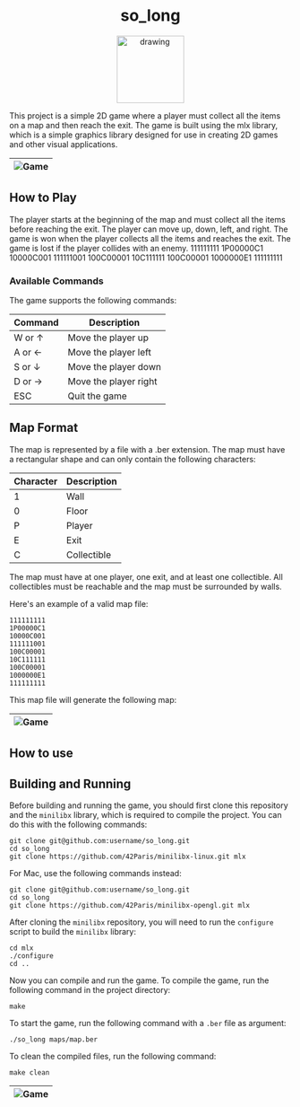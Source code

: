 <h1 align="center">so_long</h1>

<p align="center">
<img src="https://i.imgur.com/MboIxvN.png" alt="drawing" width="120"/>
</p>

This project is a simple 2D game where a player must collect all the items on a map and then reach the exit. The game is built using the mlx library, which is a simple graphics library designed for use in creating 2D games and other visual applications. 

| ![Game](https://i.imgur.com/hLKwEZj.gif) | 
|:--:| 

## How to Play

The player starts at the beginning of the map and must collect all the items before reaching the exit. The player can move up, down, left, and right. The game is won when the player collects all the items and reaches the exit. The game is lost if the player collides with an enemy.
111111111
1P00000C1
10000C001
111111001
100C00001
10C111111
100C00001
1000000E1
111111111
### Available Commands

The game supports the following commands:

Command | Description
--------|------------
W or ↑  | Move the player up
A or ←  | Move the player left
S or ↓  | Move the player down
D or →  | Move the player right
ESC     | Quit the game

## Map Format

The map is represented by a file with a .ber extension. The map must have a rectangular shape and can only contain the following characters:

Character | Description
----------|------------
1         | Wall
0         | Floor
P         | Player
E         | Exit
C         | Collectible

The map must have at one player, one exit, and at least one collectible. All collectibles must be reachable and the map must be surrounded by walls.

Here's an example of a valid map file:
```
111111111
1P00000C1
10000C001
111111001
100C00001
10C111111
100C00001
1000000E1
111111111
```
This map file will generate the following map:

| ![Game](https://i.imgur.com/PKRKAL7.png) | 
|:--:| 

## How to use

## Building and Running

Before building and running the game, you should first clone this repository and the `minilibx` library, which is required to compile the project. You can do this with the following commands:

```
git clone git@github.com:username/so_long.git
cd so_long
git clone https://github.com/42Paris/minilibx-linux.git mlx
```

For Mac, use the following commands instead:

```
git clone git@github.com:username/so_long.git
cd so_long
git clone https://github.com/42Paris/minilibx-opengl.git mlx
``` 

After cloning the `minilibx` repository, you will need to run the `configure` script to build the `minilibx` library:

```
cd mlx
./configure
cd ..
``` 

Now you can compile and run the game. To compile the game, run the following command in the project directory:

```
make
``` 

To start the game, run the following command with a `.ber` file as argument:


```
./so_long maps/map.ber
``` 

To clean the compiled files, run the following command:


```
make clean
```


| ![Game](https://i.imgur.com/FukZ78Q.gif) | 
|:--:| 
